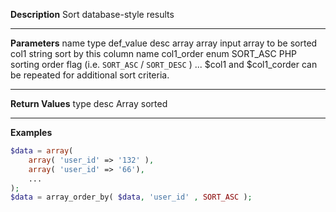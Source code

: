 **Description**
Sort database-style results

--------
**Parameters**
name	type	def_value	desc
array	array		input array to be sorted
col1	string		sort by this column name
col1_order	enum	SORT_ASC	PHP sorting order flag (i.e. `SORT_ASC` / `SORT_DESC` )
...			$col1 and $col1_corder can be repeated for additional sort criteria.

--------
**Return Values**
type	desc
Array	sorted

--------
**Examples**

```php
$data = array( 
	array( 'user_id' => '132' ), 
	array( 'user_id' => '66'),
	...
);
$data = array_order_by( $data, 'user_id' , SORT_ASC );
```